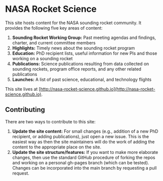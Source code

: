 # NASA Rocket Science

This site hosts content for the NASA sounding rocket community.  It provides the following five key areas of content:
1. **Sounding Rocket Working Group:** Past meeting agendas and findings, charter, and current committee members
2. **Highlights:** Timely news about the sounding rocket program
3. **Education:** PhD recipient lists, useful information for new PIs and those working on a sounding rocket
4. **Publications:** Science publications resulting from data collected on sounding rockets, program office reports, and any other related publications
5. **Launches:** A list of past science, educational, and technology flights

This site lives at [http://nasa-rocket-science.github.io](http://nasa-rocket-science.github.io).

## Contributing
There are two ways to contribute to this site:
1. **Update the site content:**  For small changes (e.g., addition of a new PhD recipient, or adding publications), just open a new issue.  This is the easiest way as then the site maintainers will do the work of adding the content to the appropriate place on the site.
2. **Update the site structure/features:**  If you want to make more elaborate changes, then use the standard GitHub procedure of forking the repos and working on a personal gh-pages branch (which can be tested).  Changes can be incorporated into the main branch by requesting a pull request.
